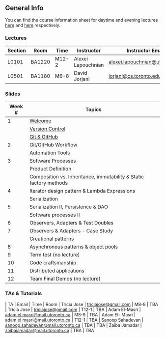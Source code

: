 <title> CSC301 Fall 2017 </title>

## General Info

You can find the course information sheet for daytime and evening lectures [here](https://docs.google.com/document/d/1FUeqNtAMjRhPu39mIoQEealFSBaoNsFcWeeLxz-JYlk/edit?usp=sharing) and [here](https://docs.google.com/document/d/1iZgWiJu-LKdpvrj-nMSQ73jwX_IyICXLbUT6AZ4h-88/edit?usp=sharing) respectively.

### Lectures

| Section | Room | Time  | Instructor | Instructor Email
|---|---|---|---|---|
| L0101  | BA1220  | M12-2  | Alexei Lapouchnian | alexei.lapouchnian@utoronto.ca
| L0501  | BA1180  | M6-8  | David Jorjani | jorjani@cs.toronto.edu

### Slides

| Week # | Topics |
|---|---|
| 1 | [Welcome](https://drive.google.com/file/d/0B9_Fxrl0FuABVVBzZUlUeUJmVmc/view)
| | [Version Control](https://drive.google.com/open?id=0B9_Fxrl0FuABQmNpdmRyOVVlQnc)
| | [Git & GitHub](https://drive.google.com/open?id=0B9_Fxrl0FuABVDYtSmlkM0hnUGM)
| 2 | Git/GitHub Workflow
| | Automation Tools |
| 3 | Software Processes
| | Product Definition |
| | Composition vs. Inheritance, immutability & Static factory methods |
| 4 | Iterator design pattern & Lambda Expressions
| | Serialization |
| 5 | Serialization II, Persistence & DAO
| | Software processes II |
| 6 | Observers, Adapters & Test Doubles
| 7 | Observers & Adapters - Case Study
| | Creational patterns |
| 8 | Asynchronous patterns & object pools
| 9 |	Term test (no lecture) 	 
| 10 | Code craftsmanship
| 11 | Distributed applications
| 12 | Team Final Demos (no lecture)

### TAs & Tutorials

| TA | Email | Time | Room
| Tricia Jose | triciajose@gmail.com | M8-9 | TBA
| Tricia Jose | triciajose@gmail.com | T12-1 | TBA
| Adam El-Masri | adam.el.masri@mail.utoronto.ca | M8-9 | TBA
| Adam El- Masri | adam.el.masri@mail.utoronto.ca | T12-1 | TBA
| Sanoop Sahadevan | sanoop.sahadevan@mail.utoronto.ca | TBA | TBA
| Zaiba Jamadar | zaibajamadar@mail.utoronto.ca | TBA | TBA

